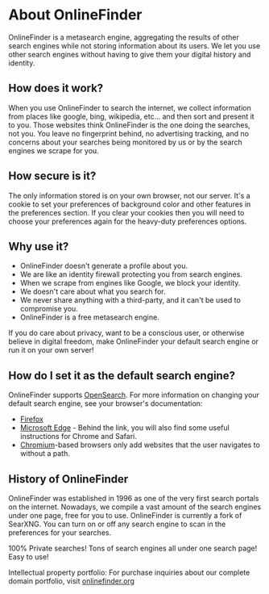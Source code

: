 # About OnlineFinder

OnlineFinder is a metasearch engine, aggregating the results of other search engines 
while not storing information about its users. We let you use other search engines without
having to give them your digital history and identity.

## How does it work?
When you use OnlineFinder to search the internet, we collect information from places
like google, bing, wikipedia, etc... and then sort and present it to you. Those websites
think OnlineFinder is the one doing the searches, not you. You leave no fingerprint behind,
no advertising tracking, and no concerns about your searches being monitored by us
or by the search engines we scrape for you.

## How secure is it?
The only information stored is on your own browser, not our server. It's a cookie to set 
your preferences of background color and other features in the preferences section. If you
clear your cookies then you will need to choose your preferences again for the heavy-duty
preferences options.

## Why use it?

- OnlineFinder doesn't generate a profile about you.
- We are like an identity firewall protecting you from search engines.
- When we scrape from engines like Google, we block your identity.
- We doesn't care about what you search for.
- We never share anything with a third-party, and it can't be used to compromise you.
- OnlineFinder is a free metasearch engine.

If you do care about privacy, want to be a conscious user, or otherwise believe
in digital freedom, make OnlineFinder your default search engine or run it on your
own server!

## How do I set it as the default search engine?

OnlineFinder supports [OpenSearch].  For more information on changing your default
search engine, see your browser's documentation:

- [Firefox]
- [Microsoft Edge] - Behind the link, you will also find some useful instructions
  for Chrome and Safari.
- [Chromium]-based browsers only add websites that the user navigates to without
  a path.


## History of OnlineFinder

OnlineFinder was established in 1996 as one of the very first search portals on the 
internet. Nowadays, we compile a vast amount of the search engines under one page, 
free for you to use. OnlineFinder is currently a fork of SearXNG. You can turn on or off any 
search engine to scan in the preferences for your searches.

100% Private searches! Tons of search engines all under one search page! Easy to use!

Intellectual property portfolio:
For purchase inquiries about our complete domain portfolio, visit <a href="https://onlinefinder.org">onlinefinder.org</a>

[OnlineFinder sources]: {{GIT_URL}}
[OnlineFinder docs]: {{get_setting('brand.docs_url')}}
[searx]: https://github.com/searx/searx
[metasearch engine]: https://en.wikipedia.org/wiki/Metasearch_engine
[Weblate]: https://translate.codeberg.org/projects/searxng/
[Seeks project]: https://beniz.github.io/seeks/
[OpenSearch]: https://github.com/dewitt/opensearch/blob/master/opensearch-1-1-draft-6.md
[Firefox]: https://support.mozilla.org/en-US/kb/add-or-remove-search-engine-firefox
[Microsoft Edge]: https://support.microsoft.com/en-us/help/4028574/microsoft-edge-change-the-default-search-engine
[Chromium]: https://www.chromium.org/tab-to-search
